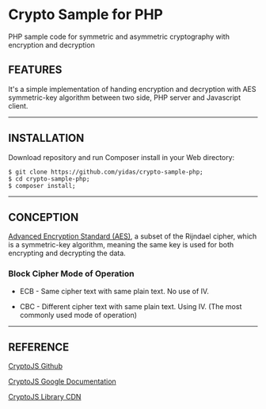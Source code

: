 Crypto Sample for PHP
================

PHP sample code for symmetric and asymmetric cryptography with encryption and decryption

FEATURES
--------

It's a simple implementation of handing encryption and decryption with AES symmetric-key algorithm between two side, PHP server and Javascript client. 

---

INSTALLATION
------------

Download repository and run Composer install in your Web directory:

```
$ git clone https://github.com/yidas/crypto-sample-php;
$ cd crypto-sample-php;
$ composer install;
```

---

CONCEPTION
----------

[Advanced Encryption Standard (AES)](https://en.wikipedia.org/wiki/Advanced_Encryption_Standard), a subset of the Rijndael cipher, which is a symmetric-key algorithm, meaning the same key is used for both encrypting and decrypting the data.

### Block Cipher Mode of Operation

- ECB - Same cipher text with same plain text. No use of IV.

- CBC - Different cipher text with same plain text. Using IV. (The most commonly used mode of operation)

---

REFERENCE
---------

[CryptoJS Github](https://github.com/brix/crypto-js)

[CryptoJS Google Documentation](https://code.google.com/archive/p/crypto-js/)

[CryptoJS Library CDN](https://cdnjs.com/libraries/crypto-js)

